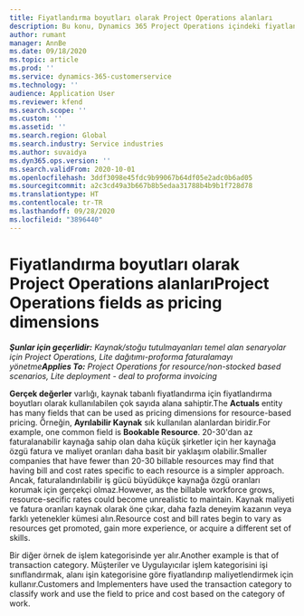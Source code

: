 ```yaml
---
title: Fiyatlandırma boyutları olarak Project Operations alanları
description: Bu konu, Dynamics 365 Project Operations içindeki fiyatlandırma boyutları olarak alanları kullanma hakkında bilgi sağlar.
author: rumant
manager: AnnBe
ms.date: 09/18/2020
ms.topic: article
ms.prod: ''
ms.service: dynamics-365-customerservice
ms.technology: ''
audience: Application User
ms.reviewer: kfend
ms.search.scope: ''
ms.custom: ''
ms.assetid: ''
ms.search.region: Global
ms.search.industry: Service industries
ms.author: suvaidya
ms.dyn365.ops.version: ''
ms.search.validFrom: 2020-10-01
ms.openlocfilehash: 3ddf3098e45fdc9b99067b64df05e2adc0b6ad05
ms.sourcegitcommit: a2c3cd49a3b667b8b5edaa31788b4b9b1f728d78
ms.translationtype: HT
ms.contentlocale: tr-TR
ms.lasthandoff: 09/28/2020
ms.locfileid: "3896440"
---
```

# <a name="project-operations-fields-as-pricing-dimensions"></a><span data-ttu-id="6fc21-103">Fiyatlandırma boyutları olarak Project Operations alanları</span><span class="sxs-lookup"><span data-stu-id="6fc21-103">Project Operations fields as pricing dimensions</span></span>

<span data-ttu-id="6fc21-104">_**Şunlar için geçerlidir:** Kaynak/stoğu tutulmayanları temel alan senaryolar için Project Operations, Lite dağıtımı-proforma faturalamayı yönetme_</span><span class="sxs-lookup"><span data-stu-id="6fc21-104">_**Applies To:** Project Operations for resource/non-stocked based scenarios, Lite deployment - deal to proforma invoicing_</span></span>

<span data-ttu-id="6fc21-105">**Gerçek değerler** varlığı, kaynak tabanlı fiyatlandırma için fiyatlandırma boyutları olarak kullanılabilen çok sayıda alana sahiptir.</span><span class="sxs-lookup"><span data-stu-id="6fc21-105">The **Actuals** entity has many fields that can be used as pricing dimensions for resource-based pricing.</span></span> <span data-ttu-id="6fc21-106">Örneğin, **Ayrılabilir Kaynak** sık kullanılan alanlardan biridir.</span><span class="sxs-lookup"><span data-stu-id="6fc21-106">For example, one common field is **Bookable Resource**.</span></span> <span data-ttu-id="6fc21-107">20-30'dan az faturalanabilir kaynağa sahip olan daha küçük şirketler için her kaynağa özgü fatura ve maliyet oranları daha basit bir yaklaşım olabilir.</span><span class="sxs-lookup"><span data-stu-id="6fc21-107">Smaller companies that have fewer than 20-30 billable resources may find that having bill and cost rates specific to each resource is a simpler approach.</span></span> <span data-ttu-id="6fc21-108">Ancak, faturalandırılabilir iş gücü büyüdükçe kaynağa özgü oranları korumak için gerçekçi olmaz.</span><span class="sxs-lookup"><span data-stu-id="6fc21-108">However, as the billable workforce grows, resource-secific rates could become unrealistic to maintain.</span></span> <span data-ttu-id="6fc21-109">Kaynak maliyeti ve fatura oranları kaynak olarak öne çıkar, daha fazla deneyim kazanın veya farklı yetenekler kümesi alın.</span><span class="sxs-lookup"><span data-stu-id="6fc21-109">Resource cost and bill rates begin to vary as resources get promoted, gain more experience, or acquire a different set of skills.</span></span> 

<span data-ttu-id="6fc21-110">Bir diğer örnek de işlem kategorisinde yer alır.</span><span class="sxs-lookup"><span data-stu-id="6fc21-110">Another example is that of transaction category.</span></span> <span data-ttu-id="6fc21-111">Müşteriler ve Uygulayıcılar işlem kategorisini işi sınıflandırmak, alanı işin kategorisine göre fiyatlandırıp maliyetlendirmek için kullanır.</span><span class="sxs-lookup"><span data-stu-id="6fc21-111">Customers and Implementers have used the transaction category to classify work and use the field to price and cost based on the category of work.</span></span>
